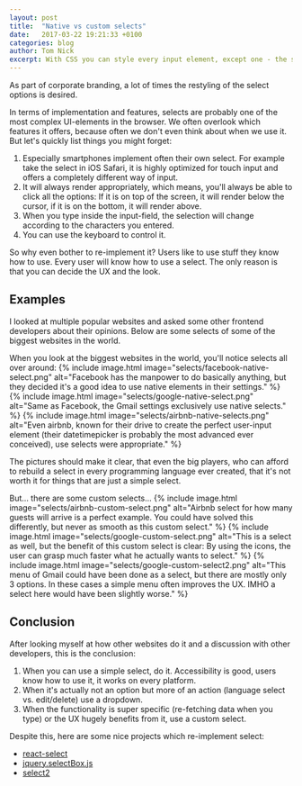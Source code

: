 ```yaml
---
layout: post
title:  "Native vs custom selects"
date:   2017-03-22 19:21:33 +0100
categories: blog
author: Tom Nick
excerpt: With CSS you can style every input element, except one - the select. It's impossible to change the look of the options without rebuilding the whole select. Is it worth it to rebuild it? If so, when should you do it?
---
```


As part of corporate branding, a lot of times the restyling of the select options is desired.

In terms of implementation and features, selects are probably one of the most complex UI-elements in the browser. We often overlook which features it offers, because often we don't even think about when we use it. But let's quickly list things you might forget:
1. Especially smartphones implement often their own select. For example take the select in iOS Safari, it is highly optimized for touch input and offers a completely different way of input.
1. It will always render appropriately, which means, you'll always be able to click all the options: If it is on top of the screen, it will render below the cursor, if it is on the bottom, it will render above.
1. When you type inside the input-field, the selection will change according to the characters you entered.
1. You can use the keyboard to control it.

So why even bother to re-implement it? Users like to use stuff they know how to use. Every user will know how to use a select.
The only reason is that you can decide the UX and the look.

## Examples
I looked at multiple popular websites and asked some other frontend developers about their opinions. Below are some selects of some of the biggest websites in the world.

When you look at the biggest websites in the world, you'll notice selects all over around:
{% include image.html image="selects/facebook-native-select.png" alt="Facebook has the manpower to do basically anything, but they decided it's a good idea to use native elements in their settings." %}
{% include image.html image="selects/google-native-select.png" alt="Same as Facebook, the Gmail settings exclusively use native selects." %}
{% include image.html image="selects/airbnb-native-selects.png" alt="Even airbnb, known for their drive to create the perfect user-input element (their datetimepicker is probably the most advanced ever conceived), use selects were appropriate." %}

The pictures should make it clear, that even the big players, who can afford to rebuild a select in every programming language ever created, that it's not worth it for things that are just a simple select.

But... there are some custom selects...
{% include image.html image="selects/airbnb-custom-select.png" alt="Airbnb select for how many guests will arrive is a perfect example. You could have solved this differently, but never as smooth as this custom select." %}
{% include image.html image="selects/google-custom-select.png" alt="This is a select as well, but the benefit of this custom select is clear: By using the icons, the user can grasp much faster what he actually wants to select." %}
{% include image.html image="selects/google-custom-select2.png" alt="This menu of Gmail could have been done as a select, but there are mostly only 3 options. In these cases a simple menu often improves the UX. IMHO a select here would have been slightly worse." %}

## Conclusion
After looking myself at how other websites do it and a discussion with other developers, this is the conclusion:

1. When you can use a simple select, do it. Accessibility is good, users know how to use it, it works on every platform.
1. When it's actually not an option but more of an action (language select vs. edit/delete) use a dropdown.
1. When the functionality is super specific (re-fetching data when you type) or the UX hugely benefits from it, use a custom select.

Despite this, here are some nice projects which re-implement select:

* [react-select](https://github.com/JedWatson/react-select)
* [jquery.selectBox.js](https://github.com/gfranko/jquery.selectBoxIt.js)
* [select2](https://select2.github.io/)


